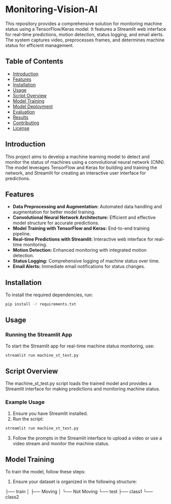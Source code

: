 # Monitoring-Vision-AI

This repository provides a comprehensive solution for monitoring machine status using a TensorFlow/Keras model. It features a Streamlit web interface for real-time predictions, motion detection, status logging, and email alerts. The system captures video, preprocesses frames, and determines machine status for efficient management.

## Table of Contents

- [Introduction](#introduction)
- [Features](#features)
- [Installation](#installation)
- [Usage](#usage)
- [Script Overview](#Script-Overview)
- [Model Training](#model-training)
- [Model Deployment](#model-deployment)
- [Evaluation](#evaluation)
- [Results](#results)
- [Contributing](#contributing)
- [License](#license)

## Introduction

This project aims to develop a machine learning model to detect and monitor the status of machines using a convolutional neural network (CNN). The model leverages TensorFlow and Keras for building and training the network, and Streamlit for creating an interactive user interface for predictions.

## Features

- **Data Preprocessing and Augmentation:** Automated data handling and augmentation for better model training.
- **Convolutional Neural Network Architecture:** Efficient and effective model structure for accurate predictions.
- **Model Training with TensorFlow and Keras:** End-to-end training pipeline.
- **Real-time Predictions with Streamlit:** Interactive web interface for real-time monitoring.
- **Motion Detection:** Enhanced monitoring with integrated motion detection.
- **Status Logging:** Comprehensive logging of machine status over time.
- **Email Alerts:** Immediate email notifications for status changes.

## Installation

To install the required dependencies, run:

```bash
pip install -r requirements.txt
```
## Usage

### Running the Streamlit App

To start the Streamlit app for real-time machine status monitoring, use:

```bash
streamlit run machine_st_test.py
```
## Script Overview

The machine_st_test.py script loads the trained model and provides a Streamlit interface for making predictions and monitoring machine status.

### Example Usage
1. Ensure you have Streamlit installed.
2. Run the script:

```bash
streamlit run machine_st_test.py
```
3. Follow the prompts in the Streamlit interface to upload a video or use a video stream and monitor the machine status.

## Model Training

To train the model, follow these steps:

1. Ensure your dataset is organized in the following structure:

├── train
│   ├── Moving
│   └── Not Moving
└── test
    ├── class1
    └── class2

